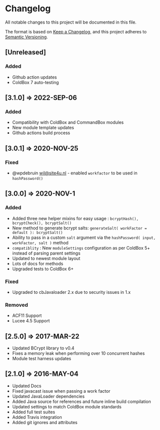 # Changelog

All notable changes to this project will be documented in this file.

The format is based on [Keep a Changelog](https://keepachangelog.com/en/1.0.0/),
and this project adheres to [Semantic Versioning](https://semver.org/spec/v2.0.0.html).

## [Unreleased]

### Added

- Github action updates
- ColdBox 7 auto-testing

## [3.1.0] => 2022-SEP-06

### Added

- Compatibility with ColdBox and CommandBox modules
- New module template updates
- Github actions build process

## [3.0.1] => 2020-NOV-25

### Fixed

- @wpdebruin <wil@site4u.nl> - enabled `workfactor` to be used in `hashPassword()`

## [3.0.0] => 2020-NOV-1

### Added

- Added three new helper mixins for easy usage : `bcryptHash(), bcryptCheck(), bcryptSalt()`
- New method to generate bcrypt salts: `generateSalt( workFactor = default ): bcryptSalt()`
- Ability to pass in a custom `salt` argument via the `hashPassword( input, workFactor, salt )` method
- `compatiblity` : New `moduleSettings` configuration as per ColdBox 5+ instead of parsing parent settings
- Updated to newest module layout
- Lots of docs for methods
- Upgraded tests to ColdBox 6+

### Fixed

- Upgraded to cbJavaloader 2.x due to security issues in 1.x

### Removed

- ACF11 Support
- Lucee 4.5 Support

## [2.5.0] => 2017-MAR-22

- Updated BCrypt library to v0.4
- Fixes a memory leak when performing over 10 concurrent hashes
- Module test harness updates

## [2.1.0] => 2016-MAY-04

- Updated Docs
- Fixed javacast issue when passing a work factor
- Updated JavaLoader dependencies
- Added Java source for references and future inline build compilation
- Updated settings to match ColdBox module standards
- Added full test suites
- Added Travis integration
- Added git ignores and attributes
